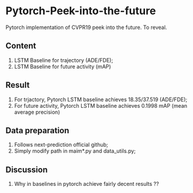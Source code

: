 # Pytorch-Peek-into-the-future
Pytorch implementation of CVPR19 peek into the future. To reveal.

## Content
1. LSTM Baseline for trajectory (ADE/FDE);
2. LSTM Baseline for future activity (mAP)

## Result
1. For trjactory, Pytorch LSTM baseline achieves 18.35/37.519 (ADE/FDE);
2. For future activity, Pytorch LSTM baseline achieves 0.1998 mAP (mean average precision)

## Data preparation
1. Follows next-prediction official github;
2. Simply modify path in maim\*.py and data_utils.py;

## Discussion
1. Why in baselines in pytorch achieve fairly decent results ??


